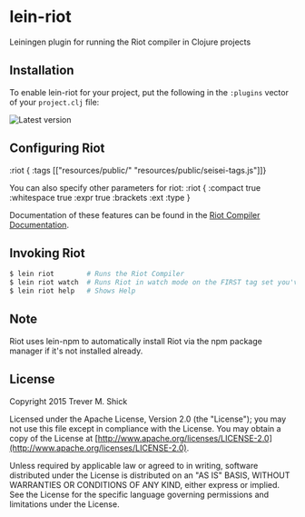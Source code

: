 # lein-riot

Leiningen plugin for running the Riot compiler in Clojure projects

## Installation

To enable lein-riot for your project, put the following in the
`:plugins` vector of your `project.clj` file:

![Latest version](https://clojars.org/lein-riot/latest-version.svg)

## Configuring Riot

  :riot { :tags [["resources/public/" "resources/public/seisei-tags.js"]]}

You can also specify other parameters for riot:
  :riot {
    :compact true
    :whitespace true
    :expr true
    :brackets <value>
    :ext <value>
    :type <value>
  }

Documentation of these features can be found in the [Riot Compiler Documentation](https://muut.com/riotjs/compiler.html).

## Invoking Riot

```sh
$ lein riot        # Runs the Riot Compiler
$ lein riot watch  # Runs Riot in watch mode on the FIRST tag set you've specified
$ lein riot help   # Shows Help
```

## Note

Riot uses lein-npm to automatically install Riot via the npm package manager if it's not installed already.


## License

Copyright 2015 Trever M. Shick

Licensed under the Apache License, Version 2.0 (the "License"); you
may not use this file except in compliance with the License. You may
obtain a copy of the License at
[http://www.apache.org/licenses/LICENSE-2.0](http://www.apache.org/licenses/LICENSE-2.0).

Unless required by applicable law or agreed to in writing, software
distributed under the License is distributed on an "AS IS" BASIS,
WITHOUT WARRANTIES OR CONDITIONS OF ANY KIND, either express or
implied. See the License for the specific language governing
permissions and limitations under the License.

